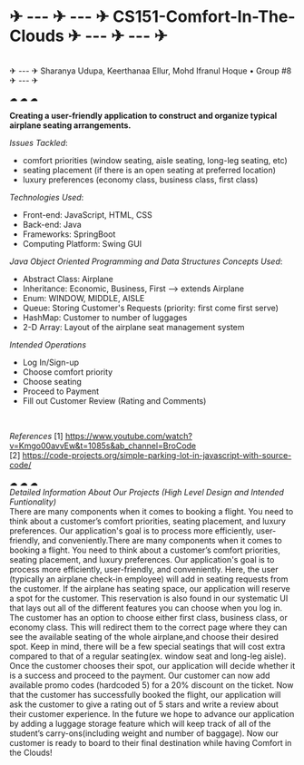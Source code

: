 # ✈ --- ✈ --- ✈ CS151-Comfort-In-The-Clouds ✈ --- ✈ --- ✈ 

<br />
 ✈ --- ✈ Sharanya Udupa, Keerthanaa Ellur, Mohd Ifranul Hoque • Group #8  ✈ --- ✈ 

<br />

☁ ☁ ☁
<br />

**Creating a user-friendly application to construct and organize typical airplane seating arrangements.**

_Issues Tackled_:
* comfort priorities (window seating, aisle seating, long-leg seating, etc)
* seating placement (if there is an open seating at preferred location)
* luxury preferences (economy class, business class, first class)

_Technologies Used_:
* Front-end: JavaScript, HTML, CSS
* Back-end: Java
* Frameworks: SpringBoot
* Computing Platform: Swing GUI

_Java Object Oriented Programming and Data Structures Concepts Used_:
* Abstract Class: Airplane
* Inheritance: Economic, Business, First --> extends Airplane
* Enum: WINDOW, MIDDLE, AISLE
* Queue: Storing Customer's Requests (priority: first come first serve)
* HashMap: Customer to number of luggages
* 2-D Array: Layout of the airplane seat management system

_Intended Operations_
* Log In/Sign-up
* Choose comfort priority
* Choose seating
* Proceed to Payment
* Fill out Customer Review (Rating and Comments)

<br/>

_References_
[1] https://www.youtube.com/watch?v=Kmgo00avvEw&t=1085s&ab_channel=BroCode
<br />
[2] https://code-projects.org/simple-parking-lot-in-javascript-with-source-code/


☁ ☁ ☁
<br />
_Detailed Information About Our Projects (High Level Design and Intended Funtionality)_
</br>
There are many components when it comes to booking a flight. You need to think about a customer’s comfort priorities, seating placement, and luxury preferences. Our application's goal is to process more efficiently, user-friendly, and conveniently.There are many components when it comes to booking a flight. You need to think about a customer’s comfort priorities, seating placement, and luxury preferences. Our application's goal is to process more efficiently, user-friendly, and conveniently. Here, the user (typically an airplane check-in employee) will add in seating requests from the customer. If the airplane has seating space, our application will reserve a spot for the customer. This reservation is also found in our systematic UI that lays out all of the different features you can choose when you log in. The customer has an option to choose either first class, business class, or economy class. This will redirect them to the correct page where they can see the available seating of the whole airplane,and choose their desired spot. Keep in mind, there will be a few special seatings that will cost extra compared to that of a regular seating(ex. window seat and long-leg aisle). Once the customer chooses their spot, our application will decide whether it is a success and proceed to the payment. Our customer can now add available promo codes (hardcoded 5) for a 20% discount on the ticket. Now that the customer has successfully booked the flight, our application will ask the customer to give a rating out of 5 stars and write a review about their customer experience.  In the future we hope to advance our application by adding a luggage storage feature which will keep track of all of the student’s carry-ons(including weight and number of baggage). Now our customer is ready to board to their final destination while having Comfort in the Clouds!
